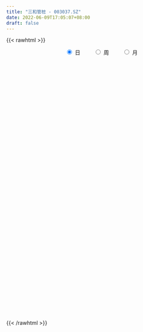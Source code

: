 ```yaml
---
title: "三和管桩 - 003037.SZ"
date: 2022-06-09T17:05:07+08:00
draft: false
---
```

{{< rawhtml >}}
    <div style="text-align: center">
        <label style="padding: 1rem;"><input style="margin-right: .5rem" type="radio" name="period" value="D" checked onclick="period_change(this)">日</label>
        <label style="padding: 1rem;"><input style="margin-right: .5rem" type="radio" name="period" value="W" onclick="period_change(this)">周</label>
        <label style="padding: 1rem;"><input style="margin-right: .5rem" type="radio" name="period" value="M" onclick="period_change(this)">月</label>
    </div>
    <div id="chart" style="height: 700px;"></div> 
    <script type="text/javascript">
        const D_v = [5301.03,1706.36,3498.71,2013.71,349649.25,334254.2,343968.99,286203.78,204456.62,157685.91,94236.72,183255.71,190884.16,237829.49,196422.0,197376.64,172792.05,131327.41,137493.92,116237.71,102566.91,311748.18,227845.79,264815.38,291096.59,201771.76,235494.17,226108.23,274872.89,354007.2,199041.1,156625.76,190788.99,308091.3,342649.59,266383.55,190186.34,237956.54,321488.14,242819.54,313119.17,256050.9,172291.54,163789.11,132136.22,150866.32,149695.83,127221.79,108490.17,94651.08,142031.72,84483.86,106888.43,70584.11,65045.91,63126.0,70216.28,133944.33,89244.57,75523.3,47062.44,70953.33,60453.13,41022.27,49917.97,50133.91,49850.0,29702.16,40403.69,71452.02,76559.81,59321.61,52942.58,39715.1,40090.27,42839.57,35541.72,54444.64,49399.37,30533.86,54380.41,36440.28,24188.76,30208.88,35808.5,22328.0,28522.53,22869.24,29165.64,25495.64,25645.24,25755.4,39080.32,25599.88,21111.59,27975.88,29688.51,16135.27,19774.58,20050.79,23814.03,15318.74,58101.99,33846.24,30864.48,28467.52,23961.0,29021.9,40413.49,73311.91,134956.51,128128.51,128453.16,91886.48,54942.56,51022.56,59024.03,49959.22,65182.86,42153.44,33028.21,35037.28,23831.06,25658.07,31730.62,27916.99,23929.85,22940.35,119281.01,225812.82,127771.06,71928.17,64176.65,59645.09,47185.16,73302.04,39650.29,42131.0,70330.91,82729.14,49218.95,46110.27,29438.0,25302.88,32396.74,87660.4,69411.8,49782.06,45460.07,26468.0,26553.58,30010.79,21167.0,23637.0,38392.74,31884.28,14632.79,20701.7,13589.74,15098.98,10272.0,12914.53,11659.0,21312.74,44224.32,17415.22,16253.22,14808.55,25032.77,11688.16,20119.31,17196.06,21965.94,17974.0,12784.85,14295.64,18733.53,11072.0,11554.65,8308.0,18277.26,12826.53,15573.79,31274.53,16316.0,15366.95,17747.79,9290.58,14943.0,15125.0,9905.0,9773.53,91908.63,95047.04,42643.95,36576.21,27342.94,37544.25,45879.87,29993.0,25105.0,21514.79,15298.0,46850.27,70587.27,46567.27,32630.48,28461.99,23954.0,17854.0,45198.0,84145.0,46287.79,25235.79,34043.0,12586.74,13490.0,10885.0,11270.0,17770.79,64590.58,39655.79,83040.53,161104.79,217487.18,257380.6,220084.38,155992.17,111512.06,64205.43,129897.32,200095.64,143507.0,89528.84,59634.0,81220.99,38849.59,36702.22,23939.47,56880.0,61277.32,35701.0,56170.62,140897.77,207141.08,107073.0,103087.68,142788.0,157267.0,104273.12,73507.0,58540.0,85213.09,49976.79,30924.79,32088.0,34344.79,42871.79,40784.0,37700.0,39213.32,62044.0,80841.52,54465.86,32310.07,37505.41,33995.07,50704.6,38510.0,81272.79,47042.48,45796.0,35990.0,26161.0,39146.0,35386.0,54786.83,64259.0,47674.0,36213.79,98830.99,254250.92,360750.94,267447.44,195051.51,140923.92,102895.84,356052.26,250495.0,185528.41,237158.74,176478.99,134289.0,105772.34,271023.76,283090.13,312162.65,310682.44,378088.28,338812.57,317728.51,292858.78,254356.79,172471.0,173235.37,205186.5,126527.5,156425.36,124815.1,94079.3,170332.0,109648.73,131991.81,136661.17,126465.74,118167.48,75030.74,66695.78,92822.83,69570.79,92495.74,131871.74]
const D_histogram = [0.0,0.0587122507,0.1567561822,0.2803373116,0.3655823183,0.4782947865,0.501030891,0.5250263428,0.4465246979,0.319640857,0.2130272921,0.1714471417,0.151357784,0.1556574074,0.154241751,0.1259921721,0.0399976801,-0.0235283799,-0.0785223679,-0.1627591961,-0.1367318073,-0.0866798907,-0.057181294,0.0473635719,0.1142237166,0.1326387208,0.1640939587,0.2202067461,0.3438523546,0.2721790445,0.0933458585,-0.0324483496,-0.0232421381,0.0803609158,0.1226440849,0.1316551735,0.0839398066,0.1516745557,0.1800228845,0.1709391905,0.2686684412,0.2023341445,0.1472269228,0.0161941963,-0.0739085137,-0.2055792571,-0.2614829413,-0.3199776024,-0.399274916,-0.4291081073,-0.5058064721,-0.5575659282,-0.6126843967,-0.6196736784,-0.6266265986,-0.629849506,-0.5729704649,-0.4207460372,-0.3383117736,-0.3133817183,-0.2772235533,-0.2193370329,-0.1758932593,-0.1421020645,-0.1324010226,-0.1060971658,-0.1088146594,-0.097422875,-0.0660756189,-0.028818748,0.0255710113,0.0616246084,0.0618188278,0.0668276005,0.0565702143,0.0352385398,0.0284252941,-0.0002663623,-0.0424426648,-0.077361486,-0.0636049755,-0.0696936584,-0.0647685403,-0.0798541661,-0.1160819708,-0.1327651094,-0.116237398,-0.0884297234,-0.0452355119,-0.0226383003,-0.0013203423,-0.0055312447,0.0185243953,0.0194267475,0.0140217835,0.0144875442,-0.0063133635,-0.0176409939,-0.0141006407,-0.0001184233,0.0024450822,0.0111133136,0.0639714413,0.0886415646,0.0864905925,0.0597861858,0.0310811424,-0.0063784087,-0.0013981684,0.084807816,0.1438218557,0.216832637,0.268767688,0.232681999,0.156189667,0.1148228212,0.0431337495,0.0192785302,0.0227821735,0.018309341,0.0020098075,-0.0195762521,-0.0241543094,-0.0260733349,-0.0095731133,-0.0117273396,-0.0235196254,-0.0208976073,0.0634213332,0.1733218048,0.1648265803,0.1300561358,0.114166554,0.1036639378,0.0770685847,0.0128871848,-0.0249304041,-0.0543952112,-0.0303691903,0.0074864565,0.0194617177,0.0049708848,0.0008051629,-0.0043305604,-0.0168151114,0.0216702115,0.0364287713,0.0520517516,0.0257974335,0.0116269783,-0.0070167401,-0.0076874104,-0.0161855426,-0.0150675139,-0.0487898338,-0.094812308,-0.1159213079,-0.1494003735,-0.1508847932,-0.1280648163,-0.1068701057,-0.0996869197,-0.0835662879,-0.0778146832,-0.1074042858,-0.1279930151,-0.1307201514,-0.1243637951,-0.1315091412,-0.1215538971,-0.122184988,-0.1246725848,-0.1330146587,-0.1462002628,-0.1288502581,-0.0987205552,-0.088100472,-0.0664520282,-0.0363219048,-0.012583141,0.021250136,0.0487394259,0.0668712466,0.1003712563,0.1166299679,0.1330893922,0.1268104457,0.124188601,0.120522464,0.1212246879,0.1205227486,0.1180646315,0.1794595586,0.2013058688,0.1910162457,0.1817483057,0.1585142738,0.1554630184,0.1495513171,0.1233086648,0.083503074,0.0594290331,0.0405981832,0.0419026927,0.057578296,0.0596104432,0.0605068633,0.061144709,0.0486841546,0.031108725,0.03032312,0.0515203013,0.0431475927,0.0242397387,-0.0182043525,-0.0412251885,-0.0584292733,-0.0664852559,-0.0688717207,-0.0572117404,-0.0129778464,0.0047111462,0.0412003534,0.1359678669,0.1809368928,0.2480829932,0.2050667054,0.1617989102,0.0966603364,0.0433441277,0.0314047375,0.0746717891,0.0314019917,-0.0192383587,-0.0654181637,-0.1687735727,-0.233877912,-0.2927592954,-0.3133538549,-0.2628466359,-0.1947116798,-0.1486502613,-0.1108418004,-0.0097360545,0.065138483,0.0869512879,0.1188367487,0.143606034,0.1425058085,0.1357729537,0.1147041665,0.0874074512,0.0389317884,-0.0082406314,-0.049551859,-0.0759763902,-0.0915118456,-0.1087719204,-0.1304274749,-0.1476619506,-0.1730107247,-0.1685370477,-0.1273526777,-0.1173579311,-0.1361031677,-0.1498712005,-0.1345673996,-0.1034520107,-0.0689269699,-0.0096668743,0.0122344173,0.0325183067,0.020656707,0.0198541398,0.0381053365,0.0404520368,0.0581419561,0.0658817332,0.0444928819,0.0499007894,0.1208467618,0.2352579507,0.2510394398,0.2227475816,0.1505760532,0.1679371966,0.2471427645,0.2225496906,0.1547394418,0.0860179069,0.063527651,-0.0336125194,-0.1334441772,-0.1254025284,-0.0920033777,-0.0270210112,0.092064628,0.2469049468,0.2591225981,0.2923969738,0.3134842078,0.274058725,0.2555830546,0.1982938362,0.1294391078,-0.0161023343,-0.1120603934,-0.1467659715,-0.1734728567,-0.1799692078,-0.2375030925,-0.2354005996,-0.2197435833,-0.1908053679,-0.1552630358,-0.1655921078,-0.161633944,-0.1683433906,-0.1503712011,-0.1456082178,-0.1605295014,-0.1311190571]
const D_fast = [0.0,0.0733903134,0.2106232904,0.4042887477,0.5809293339,0.8132154988,0.961209326,1.1164613636,1.1495908931,1.1026172665,1.0492605247,1.0505421597,1.068292248,1.1115062232,1.1486510046,1.1518994686,1.0759043967,1.0064962417,0.9318716617,0.8069450346,0.7987894716,0.8271714154,0.8423746886,0.9587604475,1.0541765213,1.1057512057,1.1782299333,1.2893944072,1.4990031044,1.4953745554,1.339877834,1.2059715385,1.2093672154,1.3330604983,1.4060046886,1.4479295706,1.4211991554,1.5268525434,1.6002065934,1.633857697,1.798754058,1.7830032974,1.7647028063,1.637718629,1.5291387905,1.3460732329,1.2247988133,1.0863097516,0.907193709,0.7700834909,0.5669335081,0.3757825699,0.1674930022,0.005585301,-0.1580242689,-0.3187095528,-0.405073128,-0.3580352096,-0.3601788893,-0.4135942637,-0.446741987,-0.4436897247,-0.444219266,-0.4459535874,-0.4693528011,-0.4695732358,-0.4994943941,-0.5124583286,-0.4976299771,-0.4675777932,-0.4067952811,-0.355335532,-0.3396866056,-0.3179709328,-0.3140857654,-0.326607805,-0.3263147271,-0.3550729741,-0.4078599428,-0.4621191354,-0.4642638689,-0.4877759664,-0.4990429833,-0.5340921506,-0.5993404481,-0.6492148641,-0.6617465021,-0.6560462583,-0.6241609248,-0.6072232883,-0.5862354159,-0.5918291294,-0.5631423907,-0.5573833516,-0.5592828696,-0.5551952229,-0.5775744715,-0.5933123503,-0.5932971574,-0.5793445458,-0.5761697697,-0.5647232099,-0.495872222,-0.4490417075,-0.4295700314,-0.4413278916,-0.4622626495,-0.5013168028,-0.4966861046,-0.3892781661,-0.2943086625,-0.167089722,-0.047962749,-0.0258779382,-0.0633228535,-0.075983994,-0.1368896283,-0.155925215,-0.1467260284,-0.1466215257,-0.1624186073,-0.1888987299,-0.1995153646,-0.2079527238,-0.1938457805,-0.1989318417,-0.2166040338,-0.2192064176,-0.1190321437,0.034198779,0.0669101997,0.0646537891,0.0773058458,0.092719214,0.0853910071,0.0244314034,-0.0196187865,-0.0626823964,-0.0462486731,-0.0065214122,0.0103192785,-0.0029288332,-0.0068932645,-0.0131116278,-0.0297999566,0.0141029192,0.0379686718,0.06660459,0.0467996302,0.0355359196,0.0151380161,0.0125454933,0.0000009755,-0.0026478744,-0.0485676528,-0.1182932039,-0.1683825308,-0.2392116897,-0.2784173078,-0.2876135349,-0.2931363507,-0.3108748946,-0.3156458349,-0.329347901,-0.385788575,-0.4383755581,-0.4737827322,-0.4985173247,-0.5385399561,-0.5589731863,-0.5901505241,-0.6238062672,-0.6654020058,-0.7151376756,-0.7300002354,-0.7245506713,-0.7359557061,-0.7309202694,-0.7098706222,-0.6892776437,-0.6501318327,-0.6104576863,-0.5756080539,-0.5170152301,-0.4715990266,-0.4218672542,-0.3964435892,-0.3680182838,-0.3415538047,-0.3105454088,-0.281116661,-0.2540586202,-0.1477988034,-0.0756260261,-0.0381615878,-0.0019924513,0.0144020852,0.0502165844,0.0816927125,0.0862772263,0.0673474041,0.0581306214,0.0494493173,0.0612295,0.0912996773,0.1082344352,0.1242575711,0.1401815942,0.1398920784,0.1300938301,0.136889005,0.1709662616,0.1733804512,0.1605325319,0.1135373526,0.0802102195,0.0483988164,0.0237215197,0.0041171247,0.00147417,0.0424636023,0.0613303815,0.108119677,0.2368791573,0.3270824064,0.4562492551,0.4644996436,0.461681576,0.4207080862,0.3782279095,0.3741397037,0.4360747026,0.4006554031,0.345205463,0.2826711171,0.137122315,0.0135484977,-0.1185227096,-0.2174557328,-0.2326601728,-0.2132031367,-0.2043042835,-0.1942062727,-0.0955345404,-0.0043753822,0.0391752448,0.1007698927,0.1614406865,0.1959669131,0.2231772967,0.2307845512,0.2253396987,0.186596983,0.1373644053,0.083665213,0.0382465842,-0.0001668325,-0.0446198874,-0.0988823106,-0.153032274,-0.2216337293,-0.2592943143,-0.2499481137,-0.2692928498,-0.3220638784,-0.3732997113,-0.3916377603,-0.3863853741,-0.3690920758,-0.3122486988,-0.2872888028,-0.2588753367,-0.2655727598,-0.2614117919,-0.2336342611,-0.2211745516,-0.1889491433,-0.1647389329,-0.1750045637,-0.1571214589,-0.055963796,0.1172618805,0.1958032296,0.2231982668,0.1886707517,0.2480161942,0.3890074532,0.420051802,0.3909264137,0.3437093554,0.3371010123,0.231557712,0.0983650099,0.0750560267,0.085454333,0.1436814466,0.2857832429,0.5023497984,0.5793480992,0.6857217183,0.7851800043,0.8142692027,0.859689296,0.8519735367,0.8154785852,0.6659115596,0.5419384021,0.4705413311,0.4004662318,0.3489775787,0.2320679208,0.1753202639,0.1360413843,0.1172782578,0.1140048309,0.062277732,0.0258274097,-0.0229678845,-0.0425884952,-0.0742275664,-0.1292812253,-0.1326505453]
const D_slow = [0.0,0.0146780627,0.0538671082,0.1239514361,0.2153470157,0.3349207123,0.4601784351,0.5914350208,0.7030661952,0.7829764095,0.8362332325,0.879095018,0.916934464,0.9558488158,0.9944092536,1.0259072966,1.0359067166,1.0300246216,1.0103940296,0.9697042306,0.9355212788,0.9138513061,0.8995559826,0.9113968756,0.9399528047,0.9731124849,1.0141359746,1.0691876611,1.1551507498,1.2231955109,1.2465319755,1.2384198881,1.2326093536,1.2526995825,1.2833606037,1.3162743971,1.3372593488,1.3751779877,1.4201837088,1.4629185065,1.5300856168,1.5806691529,1.6174758836,1.6215244327,1.6030473042,1.55165249,1.4862817546,1.406287354,1.306468625,1.1991915982,1.0727399802,0.9333484981,0.7801773989,0.6252589794,0.4686023297,0.3111399532,0.167897337,0.0627108277,-0.0218671157,-0.1002125453,-0.1695184337,-0.2243526919,-0.2683260067,-0.3038515228,-0.3369517785,-0.3634760699,-0.3906797348,-0.4150354535,-0.4315543583,-0.4387590453,-0.4323662924,-0.4169601403,-0.4015054334,-0.3847985333,-0.3706559797,-0.3618463448,-0.3547400212,-0.3548066118,-0.365417278,-0.3847576495,-0.4006588934,-0.418082308,-0.434274443,-0.4542379846,-0.4832584773,-0.5164497546,-0.5455091041,-0.567616535,-0.5789254129,-0.584584988,-0.5849150736,-0.5862978847,-0.5816667859,-0.5768100991,-0.5733046532,-0.5696827671,-0.571261108,-0.5756713565,-0.5791965166,-0.5792261225,-0.5786148519,-0.5758365235,-0.5598436632,-0.5376832721,-0.5160606239,-0.5011140775,-0.4933437919,-0.494938394,-0.4952879362,-0.4740859821,-0.4381305182,-0.383922359,-0.316730437,-0.2585599372,-0.2195125205,-0.1908068152,-0.1800233778,-0.1752037453,-0.1695082019,-0.1649308666,-0.1644284148,-0.1693224778,-0.1753610551,-0.1818793889,-0.1842726672,-0.1872045021,-0.1930844084,-0.1983088103,-0.182453477,-0.1391230258,-0.0979163807,-0.0654023467,-0.0368607082,-0.0109447238,0.0083224224,0.0115442186,0.0053116176,-0.0082871852,-0.0158794828,-0.0140078687,-0.0091424392,-0.007899718,-0.0076984273,-0.0087810674,-0.0129848453,-0.0075672924,0.0015399005,0.0145528384,0.0210021967,0.0239089413,0.0221547563,0.0202329037,0.016186518,0.0124196396,0.0002221811,-0.0234808959,-0.0524612229,-0.0898113162,-0.1275325145,-0.1595487186,-0.186266245,-0.211187975,-0.2320795469,-0.2515332177,-0.2783842892,-0.310382543,-0.3430625808,-0.3741535296,-0.4070308149,-0.4374192892,-0.4679655362,-0.4991336824,-0.5323873471,-0.5689374128,-0.6011499773,-0.6258301161,-0.6478552341,-0.6644682412,-0.6735487174,-0.6766945026,-0.6713819686,-0.6591971122,-0.6424793005,-0.6173864864,-0.5882289945,-0.5549566464,-0.523254035,-0.4922068847,-0.4620762687,-0.4317700967,-0.4016394096,-0.3721232517,-0.327258362,-0.2769318949,-0.2291778334,-0.183740757,-0.1441121886,-0.105246434,-0.0678586047,-0.0370314385,-0.01615567,-0.0012984117,0.0088511341,0.0193268073,0.0337213813,0.0486239921,0.0637507079,0.0790368851,0.0912079238,0.098985105,0.106565885,0.1194459604,0.1302328585,0.1362927932,0.1317417051,0.1214354079,0.1068280896,0.0902067757,0.0729888455,0.0586859104,0.0554414488,0.0566192353,0.0669193236,0.1009112904,0.1461455136,0.2081662619,0.2594329382,0.2998826658,0.3240477499,0.3348837818,0.3427349662,0.3614029135,0.3692534114,0.3644438217,0.3480892808,0.3058958876,0.2474264096,0.1742365858,0.0958981221,0.0301864631,-0.0184914569,-0.0556540222,-0.0833644723,-0.0857984859,-0.0695138652,-0.0477760432,-0.018066856,0.0178346525,0.0534611046,0.087404343,0.1160803847,0.1379322475,0.1476651946,0.1456050367,0.133217072,0.1142229744,0.091345013,0.0641520329,0.0315451642,-0.0053703234,-0.0486230046,-0.0907572665,-0.122595436,-0.1519349187,-0.1859607107,-0.2234285108,-0.2570703607,-0.2829333634,-0.3001651059,-0.3025818245,-0.2995232201,-0.2913936434,-0.2862294667,-0.2812659317,-0.2717395976,-0.2616265884,-0.2470910994,-0.2306206661,-0.2194974456,-0.2070222483,-0.1768105578,-0.1179960702,-0.0552362102,0.0004506852,0.0380946985,0.0800789976,0.1418646888,0.1975021114,0.2361869719,0.2576914486,0.2735733613,0.2651702315,0.2318091872,0.2004585551,0.1774577107,0.1707024578,0.1937186149,0.2554448516,0.3202255011,0.3933247445,0.4716957965,0.5402104777,0.6041062414,0.6536797004,0.6860394774,0.6820138938,0.6539987955,0.6173073026,0.5739390884,0.5289467865,0.4695710134,0.4107208635,0.3557849676,0.3080836257,0.2692678667,0.2278698398,0.1874613538,0.1453755061,0.1077827058,0.0713806514,0.031248276,-0.0015314882]
const D_data = [['2021-02-04', 7.66, 9.19, 7.66, 9.19],['2021-02-05', 10.11, 10.11, 10.11, 10.11],['2021-02-08', 11.12, 11.12, 11.12, 11.12],['2021-02-09', 12.23, 12.23, 12.23, 12.23],['2021-02-10', 13.45, 12.6, 11.89, 13.45],['2021-02-18', 11.8, 13.86, 11.55, 13.86],['2021-02-19', 13.37, 13.55, 13.02, 15.0],['2021-02-22', 13.21, 14.18, 13.02, 14.47],['2021-02-23', 13.85, 13.23, 13.1, 14.17],['2021-02-24', 13.16, 12.48, 12.31, 13.17],['2021-02-25', 12.55, 12.43, 12.37, 12.79],['2021-02-26', 12.05, 13.12, 11.9, 13.49],['2021-03-01', 12.97, 13.48, 12.78, 14.0],['2021-03-02', 13.3, 14.0, 13.24, 14.38],['2021-03-03', 13.68, 14.2, 13.46, 14.33],['2021-03-04', 14.1, 14.04, 13.93, 14.69],['2021-03-05', 13.7, 13.22, 13.17, 14.5],['2021-03-08', 13.15, 13.25, 12.99, 13.67],['2021-03-09', 12.98, 13.14, 12.37, 13.59],['2021-03-10', 12.91, 12.44, 12.38, 13.36],['2021-03-11', 12.76, 13.68, 12.63, 13.68],['2021-03-12', 14.48, 14.23, 13.9, 14.98],['2021-03-15', 14.0, 14.26, 14.0, 15.3],['2021-03-16', 14.34, 15.69, 13.8, 15.69],['2021-03-17', 15.41, 15.88, 15.01, 16.48],['2021-03-18', 15.48, 15.74, 15.07, 15.92],['2021-03-19', 15.4, 16.3, 15.31, 16.96],['2021-03-22', 16.3, 17.15, 16.06, 17.57],['2021-03-23', 17.15, 18.87, 16.61, 18.87],['2021-03-24', 18.84, 16.98, 16.98, 19.78],['2021-03-25', 15.8, 15.28, 15.28, 16.28],['2021-03-26', 14.85, 15.32, 14.7, 15.87],['2021-03-29', 15.15, 16.85, 15.15, 16.85],['2021-03-30', 16.86, 18.54, 16.86, 18.54],['2021-03-31', 18.61, 18.43, 17.65, 20.3],['2021-04-01', 17.86, 18.44, 17.24, 19.22],['2021-04-02', 18.17, 17.9, 17.4, 18.73],['2021-04-06', 17.61, 19.69, 17.26, 19.69],['2021-04-07', 20.47, 19.79, 19.12, 21.0],['2021-04-08', 19.46, 19.72, 18.99, 20.97],['2021-04-09', 19.14, 21.69, 19.14, 21.69],['2021-04-12', 20.95, 20.13, 19.6, 21.25],['2021-04-13', 19.97, 20.31, 19.65, 21.2],['2021-04-14', 19.75, 19.15, 18.28, 20.2],['2021-04-15', 19.13, 19.27, 18.8, 19.97],['2021-04-16', 19.05, 18.26, 18.11, 19.27],['2021-04-19', 17.92, 18.73, 17.54, 18.99],['2021-04-20', 18.51, 18.36, 18.3, 19.35],['2021-04-21', 18.36, 17.63, 17.51, 18.38],['2021-04-22', 18.01, 17.8, 17.71, 18.5],['2021-04-23', 17.8, 16.71, 16.38, 17.98],['2021-04-26', 16.72, 16.39, 16.21, 16.83],['2021-04-27', 16.49, 15.71, 15.6, 16.83],['2021-04-28', 15.5, 15.75, 15.37, 15.86],['2021-04-29', 15.73, 15.29, 15.2, 15.74],['2021-04-30', 15.14, 14.86, 14.83, 15.35],['2021-05-06', 14.88, 15.31, 14.87, 15.5],['2021-05-07', 15.32, 16.69, 15.06, 16.84],['2021-05-10', 16.37, 16.15, 16.04, 16.59],['2021-05-11', 16.1, 15.45, 15.06, 16.1],['2021-05-12', 15.26, 15.5, 15.01, 15.6],['2021-05-13', 15.3, 15.8, 15.16, 16.29],['2021-05-14', 15.57, 15.7, 15.43, 16.01],['2021-05-17', 15.77, 15.62, 15.51, 15.97],['2021-05-18', 15.51, 15.28, 15.08, 15.51],['2021-05-19', 15.28, 15.44, 15.2, 15.79],['2021-05-20', 15.38, 15.0, 15.0, 15.38],['2021-05-21', 15.0, 15.06, 14.95, 15.18],['2021-05-24', 15.15, 15.3, 15.15, 15.47],['2021-05-25', 15.19, 15.46, 14.95, 15.66],['2021-05-26', 15.39, 15.86, 15.34, 15.97],['2021-05-27', 15.7, 15.85, 15.65, 16.04],['2021-05-28', 15.8, 15.49, 15.4, 15.99],['2021-05-31', 15.4, 15.56, 15.2, 15.65],['2021-06-01', 15.56, 15.35, 15.28, 15.58],['2021-06-02', 15.31, 15.11, 15.05, 15.31],['2021-06-03', 15.24, 15.19, 15.17, 15.4],['2021-06-04', 15.19, 14.78, 14.63, 15.19],['2021-06-07', 14.75, 14.35, 14.14, 14.75],['2021-06-08', 14.32, 14.13, 14.1, 14.32],['2021-06-09', 14.05, 14.57, 14.05, 14.86],['2021-06-10', 14.42, 14.23, 14.2, 14.5],['2021-06-11', 14.1, 14.25, 14.1, 14.39],['2021-06-15', 14.25, 13.85, 13.78, 14.3],['2021-06-16', 13.9, 13.3, 13.21, 13.92],['2021-06-17', 13.35, 13.23, 13.16, 13.48],['2021-06-18', 13.23, 13.47, 13.05, 13.65],['2021-06-21', 13.39, 13.57, 13.21, 13.65],['2021-06-22', 13.68, 13.82, 13.51, 13.93],['2021-06-23', 13.83, 13.63, 13.6, 13.93],['2021-06-24', 13.58, 13.64, 13.33, 13.88],['2021-06-25', 13.6, 13.28, 13.23, 13.6],['2021-06-28', 13.28, 13.61, 13.28, 13.88],['2021-06-29', 13.45, 13.32, 13.26, 13.58],['2021-06-30', 13.32, 13.16, 13.11, 13.4],['2021-07-01', 13.09, 13.15, 13.09, 13.61],['2021-07-02', 13.02, 12.75, 12.73, 13.09],['2021-07-05', 12.7, 12.69, 12.63, 12.82],['2021-07-06', 12.83, 12.76, 12.69, 12.95],['2021-07-07', 12.6, 12.85, 12.6, 12.91],['2021-07-08', 12.9, 12.67, 12.63, 13.0],['2021-07-09', 12.77, 12.7, 12.6, 12.85],['2021-07-12', 12.82, 13.37, 12.78, 13.5],['2021-07-13', 13.2, 13.21, 13.1, 13.32],['2021-07-14', 13.24, 12.93, 12.85, 13.28],['2021-07-15', 12.96, 12.53, 12.39, 12.98],['2021-07-16', 12.4, 12.32, 12.16, 12.45],['2021-07-19', 12.29, 11.97, 11.92, 12.29],['2021-07-20', 11.94, 12.34, 11.74, 12.64],['2021-07-21', 12.83, 13.57, 12.73, 13.57],['2021-07-22', 13.54, 13.65, 13.05, 14.24],['2021-07-23', 13.5, 14.27, 13.15, 14.55],['2021-07-26', 14.37, 14.49, 13.7, 14.98],['2021-07-27', 14.15, 13.59, 13.25, 14.36],['2021-07-28', 13.3, 12.9, 12.51, 13.85],['2021-07-29', 13.03, 13.1, 12.68, 13.16],['2021-07-30', 13.17, 12.45, 12.36, 13.2],['2021-08-02', 12.38, 12.79, 12.03, 12.82],['2021-08-03', 12.98, 13.07, 12.65, 13.46],['2021-08-04', 13.15, 12.96, 12.83, 13.2],['2021-08-05', 12.79, 12.74, 12.55, 13.07],['2021-08-06', 12.74, 12.54, 12.42, 12.94],['2021-08-09', 12.4, 12.64, 12.37, 12.78],['2021-08-10', 12.65, 12.61, 12.51, 12.74],['2021-08-11', 12.65, 12.84, 12.56, 12.98],['2021-08-12', 12.76, 12.61, 12.58, 12.87],['2021-08-13', 12.56, 12.41, 12.39, 12.58],['2021-08-16', 12.42, 12.52, 12.4, 12.54],['2021-08-17', 12.55, 13.77, 12.4, 13.77],['2021-08-18', 14.25, 14.69, 13.98, 14.97],['2021-08-19', 14.09, 13.6, 13.51, 14.25],['2021-08-20', 13.51, 13.26, 13.09, 13.58],['2021-08-23', 13.39, 13.45, 13.11, 13.62],['2021-08-24', 13.36, 13.53, 13.18, 13.61],['2021-08-25', 13.57, 13.3, 13.22, 13.6],['2021-08-26', 12.75, 12.62, 12.45, 12.93],['2021-08-27', 12.52, 12.67, 12.52, 12.86],['2021-08-30', 12.6, 12.56, 12.2, 12.6],['2021-08-31', 12.56, 13.18, 12.41, 13.35],['2021-09-01', 13.0, 13.51, 12.66, 13.7],['2021-09-02', 13.52, 13.33, 13.16, 13.52],['2021-09-03', 13.31, 13.0, 12.87, 13.31],['2021-09-06', 12.94, 13.08, 12.83, 13.25],['2021-09-07', 13.06, 13.04, 12.93, 13.11],['2021-09-08', 13.03, 12.89, 12.85, 13.13],['2021-09-09', 12.9, 13.6, 12.82, 14.08],['2021-09-10', 13.47, 13.47, 13.35, 13.99],['2021-09-13', 13.29, 13.6, 13.28, 13.68],['2021-09-14', 13.5, 13.08, 13.08, 13.58],['2021-09-15', 12.91, 13.14, 12.82, 13.29],['2021-09-16', 13.13, 13.0, 12.95, 13.33],['2021-09-17', 12.98, 13.17, 12.86, 13.43],['2021-09-22', 12.99, 13.04, 12.86, 13.28],['2021-09-23', 13.13, 13.13, 13.06, 13.24],['2021-09-24', 13.19, 12.58, 12.4, 13.19],['2021-09-27', 12.58, 12.15, 11.85, 12.58],['2021-09-28', 12.09, 12.19, 12.05, 12.29],['2021-09-29', 12.2, 11.77, 11.74, 12.2],['2021-09-30', 11.86, 11.94, 11.86, 12.12],['2021-10-08', 12.15, 12.17, 12.0, 12.25],['2021-10-11', 12.24, 12.15, 12.11, 12.29],['2021-10-12', 12.14, 11.94, 11.81, 12.14],['2021-10-13', 12.01, 12.01, 11.81, 12.05],['2021-10-14', 11.91, 11.84, 11.74, 12.01],['2021-10-15', 11.68, 11.22, 11.01, 11.75],['2021-10-18', 11.12, 11.06, 11.03, 11.27],['2021-10-19', 11.05, 11.07, 11.01, 11.15],['2021-10-20', 11.06, 11.04, 11.01, 11.17],['2021-10-21', 11.04, 10.71, 10.7, 11.05],['2021-10-22', 10.87, 10.77, 10.7, 10.89],['2021-10-25', 10.57, 10.5, 10.43, 10.76],['2021-10-26', 10.5, 10.3, 10.25, 10.7],['2021-10-27', 10.34, 10.02, 9.8, 10.34],['2021-10-28', 9.92, 9.71, 9.67, 10.05],['2021-10-29', 9.7, 9.91, 9.64, 9.98],['2021-11-01', 9.95, 10.02, 9.8, 10.1],['2021-11-02', 10.09, 9.72, 9.63, 10.09],['2021-11-03', 9.7, 9.79, 9.66, 9.83],['2021-11-04', 9.7, 9.9, 9.7, 9.95],['2021-11-05', 9.9, 9.85, 9.79, 9.96],['2021-11-08', 9.85, 10.04, 9.68, 10.05],['2021-11-09', 10.04, 10.06, 10.02, 10.16],['2021-11-10', 10.03, 10.02, 9.83, 10.05],['2021-11-11', 10.02, 10.33, 9.97, 10.44],['2021-11-12', 10.23, 10.25, 10.16, 10.3],['2021-11-15', 10.24, 10.36, 10.2, 10.37],['2021-11-16', 10.37, 10.13, 10.1, 10.39],['2021-11-17', 10.13, 10.18, 10.08, 10.21],['2021-11-18', 10.19, 10.18, 10.18, 10.37],['2021-11-19', 10.18, 10.26, 10.02, 10.29],['2021-11-22', 10.39, 10.28, 10.2, 10.39],['2021-11-23', 10.32, 10.29, 10.23, 10.33],['2021-11-24', 10.27, 11.32, 10.21, 11.32],['2021-11-25', 11.4, 11.16, 11.1, 11.57],['2021-11-26', 11.16, 10.91, 10.85, 11.16],['2021-11-29', 10.89, 10.99, 10.69, 11.04],['2021-11-30', 10.96, 10.84, 10.81, 11.05],['2021-12-01', 10.87, 11.13, 10.76, 11.17],['2021-12-02', 11.1, 11.18, 10.93, 11.34],['2021-12-03', 11.1, 10.94, 10.86, 11.16],['2021-12-06', 10.99, 10.67, 10.66, 11.06],['2021-12-07', 10.67, 10.75, 10.67, 10.92],['2021-12-08', 10.68, 10.74, 10.68, 10.79],['2021-12-09', 10.81, 10.98, 10.75, 11.26],['2021-12-10', 11.02, 11.25, 11.0, 11.7],['2021-12-13', 11.16, 11.18, 10.98, 11.48],['2021-12-14', 11.14, 11.23, 10.98, 11.27],['2021-12-15', 11.23, 11.29, 11.17, 11.32],['2021-12-16', 11.33, 11.15, 11.09, 11.34],['2021-12-17', 11.15, 11.05, 11.0, 11.16],['2021-12-20', 11.03, 11.25, 10.85, 11.65],['2021-12-21', 11.15, 11.63, 11.09, 11.79],['2021-12-22', 11.61, 11.35, 11.33, 11.61],['2021-12-23', 11.38, 11.19, 11.13, 11.39],['2021-12-24', 11.18, 10.75, 10.75, 11.18],['2021-12-27', 10.72, 10.81, 10.65, 10.91],['2021-12-28', 10.89, 10.75, 10.62, 10.9],['2021-12-29', 10.78, 10.76, 10.63, 10.86],['2021-12-30', 10.76, 10.76, 10.75, 10.85],['2021-12-31', 10.78, 10.92, 10.78, 10.95],['2022-01-04', 10.92, 11.46, 10.85, 11.58],['2022-01-05', 11.5, 11.3, 11.13, 11.5],['2022-01-06', 11.35, 11.71, 11.3, 12.06],['2022-01-07', 11.71, 12.88, 11.6, 12.88],['2022-01-10', 13.19, 12.78, 12.6, 13.66],['2022-01-11', 12.96, 13.56, 12.52, 14.06],['2022-01-12', 12.9, 12.46, 12.2, 13.0],['2022-01-13', 12.23, 12.41, 12.12, 12.89],['2022-01-14', 12.34, 11.99, 11.98, 12.58],['2022-01-17', 12.03, 11.92, 11.8, 12.11],['2022-01-18', 11.88, 12.34, 11.58, 12.44],['2022-01-19', 12.12, 13.21, 12.07, 13.57],['2022-01-20', 12.8, 12.22, 12.15, 12.84],['2022-01-21', 12.04, 11.93, 11.77, 12.56],['2022-01-24', 11.81, 11.74, 11.61, 12.25],['2022-01-25', 11.6, 10.57, 10.57, 11.7],['2022-01-26', 10.22, 10.47, 10.22, 10.98],['2022-01-27', 10.52, 10.03, 9.99, 10.68],['2022-01-28', 10.21, 10.07, 10.0, 10.26],['2022-02-07', 10.21, 10.82, 10.06, 10.91],['2022-02-08', 10.9, 11.18, 10.8, 11.25],['2022-02-09', 11.15, 11.07, 11.0, 11.25],['2022-02-10', 11.38, 11.08, 10.95, 11.6],['2022-02-11', 10.92, 12.19, 10.83, 12.19],['2022-02-14', 12.26, 12.35, 12.08, 12.83],['2022-02-15', 12.36, 12.0, 11.91, 12.4],['2022-02-16', 12.01, 12.35, 11.91, 12.35],['2022-02-17', 12.2, 12.52, 11.8, 13.35],['2022-02-18', 12.18, 12.38, 11.66, 12.81],['2022-02-21', 12.53, 12.41, 12.3, 12.68],['2022-02-22', 12.3, 12.27, 12.1, 12.52],['2022-02-23', 12.15, 12.16, 12.02, 12.31],['2022-02-24', 12.09, 11.76, 11.4, 12.2],['2022-02-25', 11.75, 11.55, 11.48, 11.99],['2022-02-28', 11.58, 11.38, 11.18, 11.64],['2022-03-01', 11.45, 11.35, 11.21, 11.49],['2022-03-02', 11.3, 11.32, 11.18, 11.38],['2022-03-03', 11.3, 11.14, 11.13, 11.44],['2022-03-04', 11.01, 10.89, 10.72, 11.14],['2022-03-07', 10.88, 10.73, 10.69, 11.08],['2022-03-08', 10.83, 10.38, 10.23, 10.88],['2022-03-09', 10.38, 10.55, 9.78, 10.56],['2022-03-10', 10.73, 11.0, 10.53, 11.3],['2022-03-11', 10.8, 10.63, 10.36, 10.85],['2022-03-14', 10.5, 10.12, 10.11, 10.58],['2022-03-15', 10.16, 9.95, 9.95, 10.44],['2022-03-16', 9.95, 10.17, 9.83, 10.3],['2022-03-17', 10.26, 10.36, 10.22, 10.64],['2022-03-18', 10.18, 10.47, 10.17, 10.59],['2022-03-21', 10.46, 10.96, 10.44, 11.27],['2022-03-22', 10.89, 10.67, 10.6, 10.89],['2022-03-23', 10.72, 10.74, 10.55, 10.95],['2022-03-24', 10.62, 10.34, 10.33, 10.7],['2022-03-25', 10.44, 10.42, 10.35, 10.6],['2022-03-28', 10.38, 10.69, 10.15, 10.85],['2022-03-29', 10.63, 10.54, 10.45, 10.85],['2022-03-30', 10.5, 10.79, 10.5, 11.08],['2022-03-31', 11.02, 10.75, 10.73, 11.11],['2022-04-01', 10.51, 10.36, 10.35, 10.7],['2022-04-06', 10.27, 10.66, 10.23, 10.69],['2022-04-07', 10.64, 11.73, 10.55, 11.73],['2022-04-08', 12.11, 12.9, 12.03, 12.9],['2022-04-11', 13.2, 12.2, 12.2, 14.1],['2022-04-12', 10.98, 11.8, 10.98, 12.9],['2022-04-13', 11.55, 11.13, 11.02, 11.98],['2022-04-14', 11.11, 12.24, 10.96, 12.24],['2022-04-15', 13.43, 13.46, 13.08, 13.46],['2022-04-18', 13.17, 12.52, 12.45, 14.35],['2022-04-19', 12.21, 11.91, 11.68, 12.37],['2022-04-20', 11.84, 11.66, 11.29, 12.0],['2022-04-21', 11.44, 12.09, 11.35, 12.25],['2022-04-22', 11.71, 10.88, 10.88, 11.75],['2022-04-25', 10.2, 10.28, 9.95, 10.89],['2022-04-26', 10.38, 11.31, 10.25, 11.31],['2022-04-27', 12.44, 11.68, 11.0, 12.44],['2022-04-28', 11.13, 12.32, 10.72, 12.61],['2022-04-29', 11.93, 13.55, 11.7, 13.55],['2022-05-05', 14.0, 14.91, 12.8, 14.91],['2022-05-06', 14.11, 13.82, 13.8, 15.81],['2022-05-09', 13.8, 14.48, 13.75, 15.2],['2022-05-10', 13.68, 14.78, 13.52, 15.51],['2022-05-11', 15.07, 14.28, 14.2, 15.53],['2022-05-12', 13.87, 14.68, 13.63, 14.85],['2022-05-13', 14.57, 14.26, 14.05, 14.66],['2022-05-16', 14.16, 14.0, 13.72, 14.9],['2022-05-17', 13.53, 12.6, 12.6, 13.83],['2022-05-18', 12.32, 12.61, 12.3, 12.81],['2022-05-19', 12.36, 13.01, 12.36, 13.2],['2022-05-20', 13.04, 12.9, 12.83, 13.32],['2022-05-23', 13.02, 13.0, 12.76, 13.12],['2022-05-24', 13.22, 12.09, 12.03, 13.5],['2022-05-25', 11.99, 12.56, 11.99, 12.59],['2022-05-26', 12.53, 12.65, 12.53, 13.25],['2022-05-27', 12.58, 12.82, 12.48, 13.2],['2022-05-30', 12.69, 12.98, 12.37, 13.06],['2022-05-31', 12.7, 12.38, 12.25, 12.73],['2022-06-01', 12.42, 12.44, 12.13, 12.58],['2022-06-02', 12.4, 12.19, 12.1, 12.46],['2022-06-06', 12.16, 12.42, 12.0, 12.54],['2022-06-07', 12.35, 12.21, 12.02, 12.46],['2022-06-08', 12.12, 11.82, 11.61, 12.43],['2022-06-09', 11.65, 12.3, 11.6, 12.3]]
const W_v = [7007.39,355161.67,678223.1899999999,925838.74,995304.3400000001,799374.1300000001,1221023.6899999999,1210655.1800000002,1298099.77,1115383.3900000001,875134.0900000001,622090.59,390128.3099999999,204160.61,343236.77,220626.31,300679.71,212631.3,194942.68,116867.91,128931.16,143456.18,95093.41,175241.23,405832.32,385328.79,225361.01,133066.59,567733.41,283959.23,290520.27,244209.82,178274.5,83196.74,80808.51,15098.98,100382.59,85197.92,90040.16,63963.82,94268.11,72473.32,249278.15,177336.27,179355.33,149467.74,234909.58,66002.53,348391.69,962456.3900000001,627234.23,240346.27,350926.71,717356.76,371509.9999999999,181013.37,274264.7,193025.15,236262.27,241251.83,389295.7,1067069.6500000001,1205713.3999999999,1106337.8799999999,688770.72,1376227.6500000001,786189.83,642713.01,386359.74,386761.1]
const W_histogram = [0.0,0.1589059829,0.310439662,0.3606329472,0.3776782283,0.4302667097,0.5690422641,0.5586225254,0.6811539566,0.9562601909,0.8496327893,0.6273724478,0.3237116663,0.2190602643,0.0641649907,-0.0919123646,-0.1720544058,-0.272760475,-0.3689676442,-0.4724251153,-0.5362743495,-0.5924265538,-0.608828079,-0.6191270402,-0.4749548716,-0.4810310091,-0.4579732479,-0.4308597219,-0.3391021299,-0.3027615277,-0.2436579502,-0.1638954692,-0.1241317191,-0.1297470811,-0.1664059884,-0.1647000275,-0.2139665984,-0.2602026246,-0.3276875829,-0.3531522899,-0.3207835845,-0.2780205959,-0.1895074084,-0.116093916,-0.0378595292,0.006834606,0.021766077,0.047204847,0.192021875,0.2217533358,0.2302560607,0.1096107033,0.1680867358,0.2122159805,0.1794619081,0.1106758577,0.0481863527,-0.0008088565,-0.0317559062,-0.0503342221,0.1058544984,0.2367959027,0.1441214433,0.2508612941,0.3232605351,0.380452686,0.3093762969,0.2426110922,0.1463953218,0.0836557038]
const W_fast = [0.0,0.1986324786,0.4277760732,0.5681275953,0.6795924334,0.8397475922,1.1207837127,1.2500196053,1.5428395256,2.0570108076,2.1627916034,2.0973743739,1.8746415089,1.8247551729,1.6859011471,1.5068457006,1.383690058,1.2147938701,1.0263447898,0.8047810399,0.6068632183,0.4026043755,0.2339958306,0.0689151093,0.09434856,-0.0319853297,-0.1234208806,-0.204022285,-0.1970402254,-0.2363900052,-0.2382009153,-0.1994123016,-0.1906814812,-0.2287336136,-0.306994018,-0.346463064,-0.4492212844,-0.5605079668,-0.7099148208,-0.8236676002,-0.871494791,-0.8982369513,-0.857100616,-0.8127106026,-0.7439410981,-0.6975383114,-0.6771653211,-0.6399253393,-0.4471028426,-0.3619330478,-0.2958663078,-0.3891089894,-0.2886112729,-0.1914280331,-0.1793166284,-0.2204337144,-0.2708766312,-0.3200740546,-0.3589600808,-0.3901219523,-0.2074696071,-0.0173292272,-0.0739733258,0.0954818485,0.2486962233,0.4010015457,0.4072692308,0.4011567992,0.3415398593,0.2997141672]
const W_slow = [0.0,0.0397264957,0.1173364112,0.207494648,0.3019142051,0.4094808825,0.5517414485,0.6913970799,0.861685569,1.1007506168,1.3131588141,1.470001926,1.5509298426,1.6056949087,1.6217361564,1.5987580652,1.5557444638,1.487554345,1.395312434,1.2772061552,1.1431375678,0.9950309293,0.8428239096,0.6880421495,0.5693034316,0.4490456794,0.3345523674,0.2268374369,0.1420619044,0.0663715225,0.0054570349,-0.0355168324,-0.0665497621,-0.0989865324,-0.1405880295,-0.1817630364,-0.235254686,-0.3003053422,-0.3822272379,-0.4705153104,-0.5507112065,-0.6202163555,-0.6675932076,-0.6966166866,-0.7060815689,-0.7043729174,-0.6989313981,-0.6871301864,-0.6391247176,-0.5836863837,-0.5261223685,-0.4987196927,-0.4566980087,-0.4036440136,-0.3587785366,-0.3311095721,-0.319062984,-0.3192651981,-0.3272041746,-0.3397877301,-0.3133241055,-0.2541251299,-0.218094769,-0.1553794455,-0.0745643118,0.0205488597,0.0978929339,0.158545707,0.1951445374,0.2160584634]
const W_data = [['2021-02-05', 7.66, 10.11, 7.66, 10.11],['2021-02-10', 11.12, 12.6, 11.12, 13.45],['2021-02-19', 11.8, 13.55, 11.55, 15.0],['2021-02-26', 13.21, 13.12, 11.9, 14.47],['2021-03-05', 12.97, 13.22, 12.78, 14.69],['2021-03-12', 13.15, 14.23, 12.37, 14.98],['2021-03-19', 14.0, 16.3, 13.8, 16.96],['2021-03-26', 16.3, 15.32, 14.7, 19.78],['2021-04-02', 15.15, 17.9, 15.15, 20.3],['2021-04-09', 17.61, 21.69, 17.26, 21.69],['2021-04-16', 20.95, 18.26, 18.11, 21.25],['2021-04-23', 17.92, 16.71, 16.38, 19.35],['2021-04-30', 16.72, 14.86, 14.83, 16.83],['2021-05-07', 14.88, 16.69, 14.87, 16.84],['2021-05-14', 16.37, 15.7, 15.01, 16.59],['2021-05-21', 15.77, 15.06, 14.95, 15.97],['2021-05-28', 15.15, 15.49, 14.95, 16.04],['2021-06-04', 15.4, 14.78, 14.63, 15.65],['2021-06-11', 14.75, 14.25, 14.05, 14.86],['2021-06-18', 14.25, 13.47, 13.05, 14.3],['2021-06-25', 13.39, 13.28, 13.21, 13.93],['2021-07-02', 13.28, 12.75, 12.73, 13.88],['2021-07-09', 12.7, 12.7, 12.6, 13.0],['2021-07-16', 12.82, 12.32, 12.16, 13.5],['2021-07-23', 12.29, 14.27, 11.74, 14.55],['2021-07-30', 14.37, 12.45, 12.36, 14.98],['2021-08-06', 12.38, 12.54, 12.03, 13.46],['2021-08-13', 12.4, 12.41, 12.37, 12.98],['2021-08-20', 12.42, 13.26, 12.4, 14.97],['2021-08-27', 13.39, 12.67, 12.45, 13.62],['2021-09-03', 12.6, 13.0, 12.2, 13.7],['2021-09-10', 12.94, 13.47, 12.82, 14.08],['2021-09-17', 13.29, 13.17, 12.82, 13.68],['2021-09-24', 12.99, 12.58, 12.4, 13.28],['2021-09-30', 12.58, 11.94, 11.74, 12.58],['2021-10-08', 12.15, 12.17, 12.0, 12.25],['2021-10-15', 12.24, 11.22, 11.01, 12.29],['2021-10-22', 11.12, 10.77, 10.7, 11.27],['2021-10-29', 10.57, 9.91, 9.64, 10.76],['2021-11-05', 9.95, 9.85, 9.63, 10.1],['2021-11-12', 9.85, 10.25, 9.68, 10.44],['2021-11-19', 10.24, 10.26, 10.02, 10.39],['2021-11-26', 10.39, 10.91, 10.2, 11.57],['2021-12-03', 10.89, 10.94, 10.69, 11.34],['2021-12-10', 10.99, 11.25, 10.66, 11.7],['2021-12-17', 11.16, 11.05, 10.98, 11.48],['2021-12-24', 11.03, 10.75, 10.75, 11.79],['2021-12-31', 10.72, 10.92, 10.62, 10.95],['2022-01-07', 10.92, 12.88, 10.85, 12.88],['2022-01-14', 13.19, 11.99, 11.98, 14.06],['2022-01-21', 12.03, 11.93, 11.58, 13.57],['2022-01-28', 11.81, 10.07, 9.99, 12.25],['2022-02-11', 10.21, 12.19, 10.06, 12.19],['2022-02-18', 12.26, 12.38, 11.66, 13.35],['2022-02-25', 12.53, 11.55, 11.4, 12.68],['2022-03-04', 11.58, 10.89, 10.72, 11.64],['2022-03-11', 10.88, 10.63, 9.78, 11.3],['2022-03-18', 10.5, 10.47, 9.83, 10.64],['2022-03-25', 10.46, 10.42, 10.33, 11.27],['2022-04-01', 10.38, 10.36, 10.15, 11.11],['2022-04-08', 10.27, 12.9, 10.23, 12.9],['2022-04-15', 13.2, 13.46, 10.96, 14.1],['2022-04-22', 13.17, 10.88, 10.88, 14.35],['2022-04-29', 10.2, 13.55, 9.95, 13.55],['2022-05-06', 14.0, 13.82, 12.8, 15.81],['2022-05-13', 13.8, 14.26, 13.52, 15.53],['2022-05-20', 14.16, 12.9, 12.3, 14.9],['2022-05-27', 13.02, 12.82, 11.99, 13.5],['2022-06-02', 12.69, 12.19, 12.1, 13.06],['2022-06-10', 12.16, 12.3, 11.6, 12.54]]
const M_v = [1966230.9899999998,5067887.2199999997,3459306.2700000005,1108418.5000000002,699449.74,1119160.1400000001,1322582.1500000001,764547.9300000001,290719.65,543902.55,743152.3,2178428.5800000005,1470718.26,1047218.5299999999,3816090.6300000004,3738534.4300000002,528487.62]
const M_histogram = [0.0,0.3388717949,0.3049044342,0.3108358248,0.1429208308,-0.0176292213,-0.073209155,-0.1856361993,-0.3777931518,-0.4200887293,-0.4195244431,-0.4505202519,-0.3607994846,-0.3231031498,-0.1003598212,-0.0264365802,0.0199554424]
const M_fast = [0.0,0.4235897436,0.4658484915,0.5494888382,0.4173040519,0.2523466945,0.1784644721,0.019628378,-0.2669768625,-0.4142946223,-0.5186114469,-0.6622373187,-0.6627164225,-0.7057958752,-0.5081425019,-0.440828406,-0.3894475228]
const M_slow = [0.0,0.0847179487,0.1609440573,0.2386530135,0.2743832212,0.2699759158,0.2516736271,0.2052645773,0.1108162893,0.005794107,-0.0990870038,-0.2117170668,-0.3019169379,-0.3826927254,-0.4077826807,-0.4143918257,-0.4094029651]
const M_data = [['2021-02-26', 7.66, 13.12, 7.66, 15.0],['2021-03-31', 12.97, 18.43, 12.37, 20.3],['2021-04-30', 17.86, 14.86, 14.83, 21.69],['2021-05-31', 14.88, 15.56, 14.87, 16.84],['2021-06-30', 15.56, 13.16, 13.05, 15.58],['2021-07-30', 13.09, 12.45, 11.74, 14.98],['2021-08-31', 12.38, 13.18, 12.03, 14.97],['2021-09-30', 13.0, 11.94, 11.74, 14.08],['2021-10-29', 12.15, 9.91, 9.64, 12.29],['2021-11-30', 9.95, 10.84, 9.63, 11.57],['2021-12-31', 10.87, 10.92, 10.62, 11.79],['2022-01-28', 10.92, 10.07, 9.99, 14.06],['2022-02-28', 10.21, 11.38, 10.06, 13.35],['2022-03-31', 11.45, 10.75, 9.78, 11.49],['2022-04-29', 10.51, 13.55, 9.95, 14.35],['2022-05-31', 14.0, 12.38, 11.99, 15.81],['2022-06-30', 12.42, 12.3, 11.6, 12.58]]
        const D_a = [null,null,null,null,null,null,15.0,null,null,null,null,null,null,null,null,null,null,null,12.37,null,null,null,null,null,null,null,null,null,null,null,null,null,null,null,null,null,null,null,null,null,21.69,null,null,null,null,null,null,null,null,null,null,null,null,null,null,14.83,null,null,null,null,null,16.29,null,null,null,null,null,14.95,null,null,null,16.04,null,null,null,null,null,null,null,null,null,null,null,null,null,null,13.05,null,null,null,null,null,13.88,null,null,null,null,null,null,null,null,null,null,null,null,null,null,null,11.74,null,null,null,14.98,null,null,null,null,12.03,null,null,null,null,null,null,null,null,null,null,null,14.97,null,null,null,null,null,null,null,12.2,null,null,null,null,null,null,null,14.08,null,null,null,null,null,null,null,null,null,null,null,null,null,null,null,null,null,null,null,null,null,null,null,null,null,null,null,null,null,null,9.63,null,null,null,null,null,null,10.44,null,null,null,null,null,10.02,null,null,null,11.57,null,null,null,null,null,null,10.66,null,null,null,null,null,null,null,null,null,null,11.79,null,null,null,null,10.62,null,null,null,null,null,null,null,null,14.06,null,null,null,null,null,null,null,null,null,null,null,9.99,null,null,null,null,null,null,12.83,null,null,null,null,null,null,null,null,null,null,null,null,null,null,null,null,9.78,null,null,null,null,null,null,null,11.27,null,null,null,null,null,null,null,null,null,10.23,null,null,null,null,null,null,null,14.35,null,null,null,null,9.95,null,null,null,null,null,15.81,null,null,null,null,null,null,null,null,null,null,null,null,11.99,null,null,null,null,null,null,null,null,null,null]
const W_a = [null,null,null,null,null,null,null,null,null,21.69,null,null,null,null,null,null,null,null,null,null,null,null,null,null,11.74,null,null,null,null,null,null,14.08,null,null,null,null,null,null,null,9.63,null,null,null,null,null,null,null,null,null,14.06,null,null,null,null,null,null,9.78,null,null,null,null,null,null,null,15.81,null,null,null,null,null]
const M_a = [null,null,21.69,null,null,null,null,null,null,9.63,null,null,null,null,null,15.81,null]
        const D_b = [[{ coord: ['2021-02-19', 15.0] }, { coord: ['2021-05-27', 14.83] }],[{ coord: ['2021-06-18', 13.88] }, { coord: ['2021-09-09', 13.05] }],[{ coord: ['2021-11-02', 10.44] }, { coord: ['2021-11-25', 10.02] }],[{ coord: ['2021-11-25', 11.57] }, { coord: ['2022-04-25', 10.66] }]]
const W_b = [[{ coord: ['2021-04-09', 14.08] }, { coord: ['2022-03-11', 11.74] }]]
const M_b = []
    </script>
{{< /rawhtml >}}